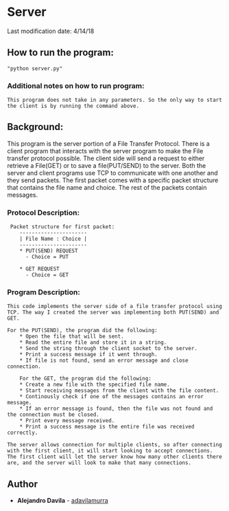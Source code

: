 # Server
Last modification date: 4/14/18

## How to run the program:
    "python server.py"
### Additional notes on how to run program:
    This program does not take in any parameters. So the only way to start the client is by running the command above.

## Background:
 This program is the server portion of a File Transfer Protocol. There is a client program that interacts with the server program to make the File transfer protocol possible. The client side will send a request to either retrieve a File(GET) or to save a file(PUT/SEND) to the server.
 Both the server and client programs use TCP to communicate with one another and they send packets. The first packet comes with a specific packet structure that contains the file name and choice. The rest of the packets contain messages.

### Protocol Description:
	 Packet structure for first packet:
	 	----------------------
		| File Name : Choice |
		----------------------
		* PUT(SEND) REQUEST
		  - Choice = PUT
          
		* GET REQUEST
		  - Choice = GET

### Program Description:
	This code implements the server side of a file transfer protocol using TCP. The way I created the server was implementing both PUT(SEND) and GET.

	For the PUT(SEND), the program did the following:
	    * Open the file that will be sent.
        * Read the entire file and store it in a string.
        * Send the string through the client socket to the server.
        * Print a success message if it went through.
        * If file is not found, send an error message and close connection.
        
        For the GET, the program did the following:
	    * Create a new file with the specified file name.
        * Start receiving messages from the client with the file content.
        * Continously check if one of the messages contains an error message.
        * If an error message is found, then the file was not found and the connection must be closed.
        * Print every message received.
        * Print a success message is the entire file was received correctly.
        
    The server allows connection for multiple clients, so after connecting with the first client, it will start looking to accept connections. The first client will let the server know how many other clients there are, and the server will look to make that many connections.
## Author

* **Alejandro Davila** - [adavilamurra](https://github.com/adavilamurra)

